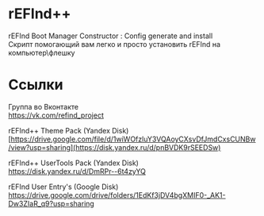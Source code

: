 # rEFInd++
rEFInd Boot Manager Constructor : Config generate and install                           
Скрипт помогающий вам легко и просто установить rEFInd на компьютер\флешку

# Ссылки
Группа во Вконтакте                                   
https://vk.com/refind_project

rEFInd++ Theme Pack (Yandex Disk)                         
[https://drive.google.com/file/d/1wiWOfzluY3VQAoyCXsvDfJmdCxsCUNBw/view?usp=sharing](https://disk.yandex.ru/d/pnBVDK9rSEEDSw)

rEFInd++ UserTools Pack (Yandex Disk)                          
https://disk.yandex.ru/d/DmRPr--6t4zyYQ

rEFInd User Entry's (Google Disk)                             
https://drive.google.com/drive/folders/1EdKf3jDV4bgXMIF0-_AK1-Dw3ZIaR_q9?usp=sharing
